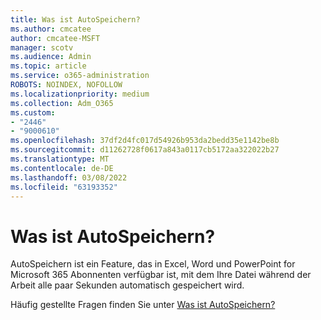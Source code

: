 ```yaml
---
title: Was ist AutoSpeichern?
ms.author: cmcatee
author: cmcatee-MSFT
manager: scotv
ms.audience: Admin
ms.topic: article
ms.service: o365-administration
ROBOTS: NOINDEX, NOFOLLOW
ms.localizationpriority: medium
ms.collection: Adm_O365
ms.custom:
- "2446"
- "9000610"
ms.openlocfilehash: 37df2d4fc017d54926b953da2bedd35e1142be8b
ms.sourcegitcommit: d11262728f0617a843a0117cb5172aa322022b27
ms.translationtype: MT
ms.contentlocale: de-DE
ms.lasthandoff: 03/08/2022
ms.locfileid: "63193352"
---
```

# <a name="what-is-autosave"></a>Was ist AutoSpeichern?

AutoSpeichern ist ein Feature, das in Excel, Word und PowerPoint for Microsoft 365 Abonnenten verfügbar ist, mit dem Ihre Datei während der Arbeit alle paar Sekunden automatisch gespeichert wird. 

Häufig gestellte Fragen finden Sie unter [Was ist AutoSpeichern?](https://support.office.com/article/6d6bd723-ebfd-4e40-b5f6-ae6e8088f7a5)